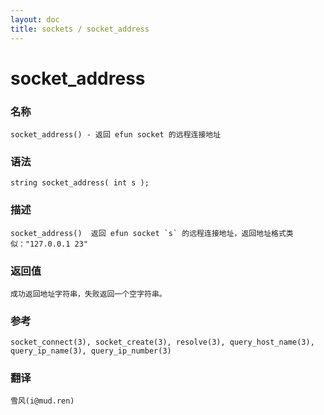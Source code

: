 ```yaml
---
layout: doc
title: sockets / socket_address
---
```

# socket_address

### 名称

    socket_address() - 返回 efun socket 的远程连接地址

### 语法

    string socket_address( int s );

### 描述

    socket_address()  返回 efun socket `s` 的远程连接地址，返回地址格式类似："127.0.0.1 23"

### 返回值

    成功返回地址字符串，失败返回一个空字符串。

### 参考

    socket_connect(3), socket_create(3), resolve(3), query_host_name(3), query_ip_name(3), query_ip_number(3)

### 翻译 ###

    雪风(i@mud.ren)
